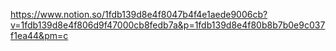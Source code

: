 https://www.notion.so/1fdb139d8e4f8047b4f4e1aede9006cb?v=1fdb139d8e4f806d9f47000cb8fedb7a&p=1fdb139d8e4f80b8b7b0e9c037f1ea44&pm=c
